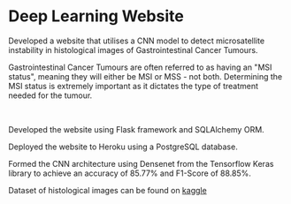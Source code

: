 # Deep Learning Website

Developed a website that utilises a CNN model to detect microsatellite instability in histological images of Gastrointestinal Cancer Tumours.

Gastrointestinal Cancer Tumours are often referred to as having an "MSI status", meaning they will either be MSI or MSS - not both. 
Determining the MSI status is extremely important as it dictates the type of treatment needed for the tumour.

<br>

Developed the website using Flask framework and SQLAlchemy ORM.

Deployed the website to Heroku using a PostgreSQL database.

Formed the CNN architecture using Densenet from the Tensorflow Keras library to achieve an accuracy of 85.77% and F1-Score of 88.85%.

Dataset of histological images can be found on [kaggle](https://www.kaggle.com/datasets/joangibert/tcga_coad_msi_mss_jpg)
